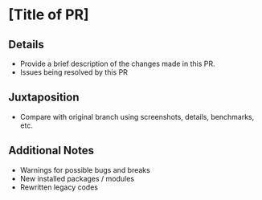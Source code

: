 # [Title of PR]

## Details

- Provide a brief description of the changes made in this PR.
- Issues being resolved by this PR

## Juxtaposition

- Compare with original branch using screenshots, details, benchmarks, etc.

## Additional Notes

- Warnings for possible bugs and breaks
- New installed packages / modules
- Rewritten legacy codes
